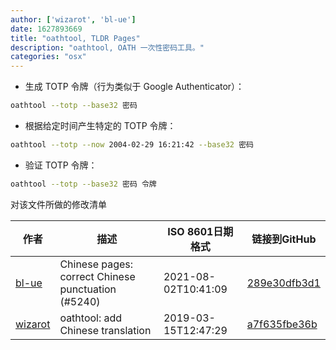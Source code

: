 ```yaml
---
author: ['wizarot', 'bl-ue']
date: 1627893669
title: "oathtool, TLDR Pages"
description: "oathtool, OATH 一次性密码工具。"
categories: "osx"
---
```

- 生成 TOTP 令牌（行为类似于 Google Authenticator）：

```bash
oathtool --totp --base32 密码
```

- 根据给定时间产生特定的 TOTP 令牌：

```bash
oathtool --totp --now 2004-02-29 16:21:42 --base32 密码
```

- 验证 TOTP 令牌：

```bash
oathtool --totp --base32 密码 令牌
```
对该文件所做的修改清单


作者 | 描述 | ISO 8601日期格式 | 链接到GitHub
------|-----|-----|-----
[bl-ue](mailto:54780737+bl-ue@users.noreply.github.com) | Chinese pages: correct Chinese punctuation (#5240) | 2021-08-02T10:41:09 | [289e30dfb3d1](https://github.com/tldr-pages/tldr/commit/289e30dfb3d1d73bade9e3610e12bfc90e9270ae)
[wizarot](mailto:wizarot@qq.com) | oathtool: add Chinese translation | 2019-03-15T12:47:29 | [a7f635fbe36b](https://github.com/tldr-pages/tldr/commit/a7f635fbe36b0e17958db9bf63196d9ab3446ce2)

